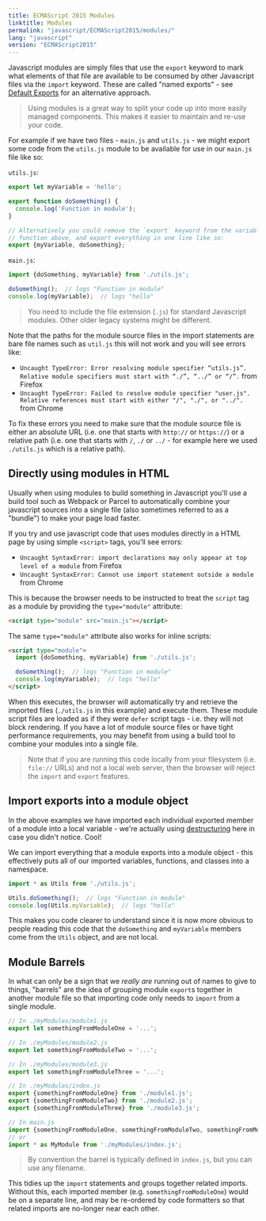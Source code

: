 ```yaml
---
title: ECMAScript 2015 Modules
linktitle: Modules
permalink: "javascript/ECMAScript2015/modules/"
lang: "javascript"
version: "ECMAScript2015"
---
```


Javascript modules are simply files that use the `export` keyword to mark what
elements of that file are available to be consumed by other Javascript files
via the `import` keyword. These are called "named exports" - see
[Default Exports](#default-exports) for an alternative approach.

> Using modules is a great way to split your code up into more easily managed
> components. This makes it easier to maintain and re-use your code.

For example if we have two files - `main.js` and `utils.js` - we might export
some code from the `utils.js` module to be available for use in our `main.js`
file like so:

`utils.js`:
```javascript
export let myVariable = 'hello';

export function doSomething() {
  console.log('Function in module');
}

// Alternatively you could remove the `export` keyword from the variable and
// function above, and export everything in one line like so:
export {myVariable, doSomething};
```

`main.js`:
```javascript
import {doSomething, myVariable} from './utils.js';

doSomething();  // logs "Function in module"
console.log(myVariable);  // logs "hello"
```

> You need to include the file extension (`.js`) for standard Javascript
> modules. Other older legacy systems might be different.

Note that the paths for the module source files in the import statements are
bare file names such as `util.js` this will not work and you will see errors
like:

  * `Uncaught TypeError: Error resolving module specifier “utils.js”. Relative
    module specifiers must start with “./”, “../” or “/”.` from Firefox
  * `Uncaught TypeError: Failed to resolve module specifier "user.js". Relative
    references must start with either "/", "./", or "../".` from Chrome

To fix these errors you need to make sure that the module source file is either
an absolute URL (i.e. one that starts with `http://` or `https://`) or a
relative path (i.e. one that starts with `/`, `./` or `../` - for example here
we used `./utils.js` which is a relative path).

## Directly using modules in HTML

Usually when using modules to build something in Javascript you'll use a build
tool such as Webpack or Parcel to automatically combine your javascript sources
into a single file (also sometimes referred to as a "bundle") to make your page
load faster.

If you try and use javascript code that uses modules directly in a HTML page by
using simple `<script>` tags, you'll see errors:
 * `Uncaught SyntaxError: import declarations may only appear at top level of a
   module` from Firefox
 * `Uncaught SyntaxError: Cannot use import statement outside a module` from
   Chrome

This is because the browser needs to be instructed to treat the `script` tag as
a module by providing the `type="module"` attribute:

```html
<script type="module" src="main.js"></script>
```

The same `type="module"` attribute also works for inline scripts:

```html
<script type="module">
  import {doSomething, myVariable} from './utils.js';

  doSomething();  // logs "Function in module"
  console.log(myVariable);  // logs "hello"
</script>
```

When this executes, the browser will automatically try and retrieve the imported
files (`./utils.js` in this example) and execute them. These module script files
are loaded as if they were `defer` script tags - i.e. they will not block
rendering. If you have a lot of module source files or have tight performance
requirements, you may benefit from using a build tool to combine your modules
into a single file.

> Note that if you are running this code locally from your filesystem (i.e.
`file://` URLs) and not a local web server, then the browser will reject the
`import` and `export` features.

## Import exports into a module object

In the above examples we have imported each individual exported member of a
module into a local variable - we're actually using
[destructuring](/javascript/ECMAScript2015/destructuring/) here in case you
didn't notice. Cool!

We can import everything that a module exports into a module object - this
effectively puts all of our imported variables, functions, and classes into a
namespace.

```javascript
import * as Utils from './utils.js';

Utils.doSomething();  // logs "Function in module"
console.log(Utils.myVariable);  // logs "hello"
```

This makes you code clearer to understand since it is now more obvious to people
reading this code that the `doSomething` and `myVariable` members come from the
`Utils` object, and are not local.

## Module Barrels

In what can only be a sign that we *really are* running out of names to give to
things, "barrels" are the idea of grouping module `export`s together in another
module file so that importing code only needs to `import` from a single module.

```javascript
// In ./myModules/module1.js
export let somethingFromModuleOne = '...';

// In ./myModules/module2.js
export let somethingFromModuleTwo = '...';

// In ./myModules/module3.js
export let somethingFromModuleThree = '...';

// In ./myModules/index.js
export {somethingFromModuleOne} from './module1.js';
export {somethingFromModuleTwo} from './module2.js';
export {somethingFromModuleThree} from './module3.js';

// In main.js
import {somethingFromModuleOne, somethingFromModuleTwo, somethingFromModuleThree} from './myModules/index.js';
// or
import * as MyModule from './myModules/index.js';
```

> By convention the barrel is typically defined in `index.js`, but you can use
> any filename.

This tidies up the `import` statements and groups together related imports.
Without this, each imported member (e.g. `somethingFromModuleOne`) would be on
a separate line, and may be re-ordered by code formatters so that related
imports are no-longer near each other.
